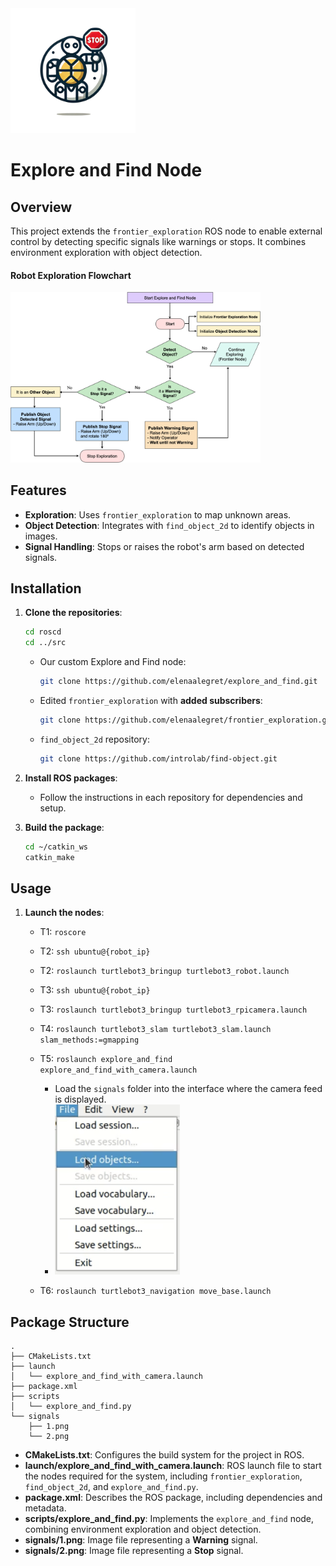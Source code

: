 <img src="graphics/logo.png" alt="logo" width="200">

# Explore and Find Node

## Overview

This project extends the `frontier_exploration` ROS node to enable external control by detecting specific signals like warnings or stops. It combines environment exploration with object detection.

#### Robot Exploration Flowchart

<img src="graphics/diagram.png" alt="diagram" width="400">



## Features

- **Exploration**: Uses `frontier_exploration` to map unknown areas.
- **Object Detection**: Integrates with `find_object_2d` to identify objects in images.
- **Signal Handling**: Stops or raises the robot's arm based on detected signals.

## Installation

1. **Clone the repositories**:
    
    ```sh
   cd roscd
   cd ../src
    ```

    - Our custom Explore and Find node:
      ```sh
      git clone https://github.com/elenaalegret/explore_and_find.git
      ```
    - Edited `frontier_exploration` with **added subscribers**:
      ```sh
      git clone https://github.com/elenaalegret/frontier_exploration.git
      ```
    - `find_object_2d` repository:
      ```sh
      git clone https://github.com/introlab/find-object.git
      ```

2. **Install ROS packages**:
   - Follow the instructions in each repository for dependencies and setup.

3. **Build the package**:
   ```sh
   cd ~/catkin_ws
   catkin_make
   ```

## Usage

1. **Launch the nodes**:

   - T1: `roscore`
   
   - T2: `ssh ubuntu@{robot_ip}`
   - T2: `roslaunch turtlebot3_bringup turtlebot3_robot.launch`
   
   - T3: `ssh ubuntu@{robot_ip}`
   - T3: `roslaunch turtlebot3_bringup turtlebot3_rpicamera.launch`
   - T4: `roslaunch turtlebot3_slam turtlebot3_slam.launch slam_methods:=gmapping`
   - T5: `roslaunch explore_and_find explore_and_find_with_camera.launch`
     - Load the `signals` folder into the interface where the camera feed is displayed.
     - <img src="graphics/signals_folder.png" alt="logo" width="200">
   - T6: `roslaunch turtlebot3_navigation move_base.launch`


## Package Structure

```plaintext
.
├── CMakeLists.txt
├── launch
│   └── explore_and_find_with_camera.launch
├── package.xml
├── scripts
│   └── explore_and_find.py
└── signals
    ├── 1.png
    └── 2.png
```

- **CMakeLists.txt**: Configures the build system for the project in ROS.
- **launch/explore_and_find_with_camera.launch**: ROS launch file to start the nodes required for the system, including `frontier_exploration`, `find_object_2d`, and `explore_and_find.py`.
- **package.xml**: Describes the ROS package, including dependencies and metadata.
- **scripts/explore_and_find.py**: Implements the `explore_and_find` node, combining environment exploration and object detection.
- **signals/1.png**: Image file representing a **Warning** signal.
- **signals/2.png**: Image file representing a **Stop** signal.


